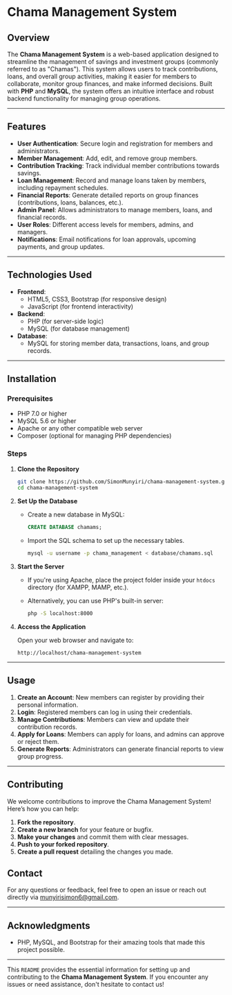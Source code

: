 # Chama Management System

## Overview

The **Chama Management System** is a web-based application designed to streamline the management of savings and investment groups (commonly referred to as "Chamas"). This system allows users to track contributions, loans, and overall group activities, making it easier for members to collaborate, monitor group finances, and make informed decisions. Built with **PHP** and **MySQL**, the system offers an intuitive interface and robust backend functionality for managing group operations.

---

## Features

- **User Authentication**: Secure login and registration for members and administrators.
- **Member Management**: Add, edit, and remove group members.
- **Contribution Tracking**: Track individual member contributions towards savings.
- **Loan Management**: Record and manage loans taken by members, including repayment schedules.
- **Financial Reports**: Generate detailed reports on group finances (contributions, loans, balances, etc.).
- **Admin Panel**: Allows administrators to manage members, loans, and financial records.
- **User Roles**: Different access levels for members, admins, and managers.
- **Notifications**: Email notifications for loan approvals, upcoming payments, and group updates.

---

## Technologies Used

- **Frontend**: 
  - HTML5, CSS3, Bootstrap (for responsive design)
  - JavaScript (for frontend interactivity)
- **Backend**: 
  - PHP (for server-side logic)
  - MySQL (for database management)
- **Database**:
  - MySQL for storing member data, transactions, loans, and group records.
  
---

## Installation

### Prerequisites

- PHP 7.0 or higher
- MySQL 5.6 or higher
- Apache or any other compatible web server
- Composer (optional for managing PHP dependencies)

### Steps

1. **Clone the Repository**

   ```bash
   git clone https://github.com/SimonMunyiri/chama-management-system.git
   cd chama-management-system
   ```

2. **Set Up the Database**

   - Create a new database in MySQL:

     ```sql
     CREATE DATABASE chamams;
     ```

   - Import the SQL schema to set up the necessary tables.

     ```bash
     mysql -u username -p chama_management < database/chamams.sql
     ```


4. **Start the Server**

   - If you're using Apache, place the project folder inside your `htdocs` directory (for XAMPP, MAMP, etc.).
   - Alternatively, you can use PHP's built-in server:

     ```bash
     php -S localhost:8000
     ```

6. **Access the Application**

   Open your web browser and navigate to:

   ```
   http://localhost/chama-management-system
   ```

---

## Usage

1. **Create an Account**: New members can register by providing their personal information.
2. **Login**: Registered members can log in using their credentials.
3. **Manage Contributions**: Members can view and update their contribution records.
4. **Apply for Loans**: Members can apply for loans, and admins can approve or reject them.
5. **Generate Reports**: Administrators can generate financial reports to view group progress.

---

## Contributing

We welcome contributions to improve the Chama Management System! Here’s how you can help:

1. **Fork the repository**.
2. **Create a new branch** for your feature or bugfix.
3. **Make your changes** and commit them with clear messages.
4. **Push to your forked repository**.
5. **Create a pull request** detailing the changes you made.



## Contact

For any questions or feedback, feel free to open an issue or reach out directly via [munyirisimon6@gmail.com](mailto:munyirisimon6@gmail.com).

---

## Acknowledgments

- PHP, MySQL, and Bootstrap for their amazing tools that made this project possible.


---

This `README` provides the essential information for setting up and contributing to the **Chama Management System**. If you encounter any issues or need assistance, don't hesitate to contact us!
